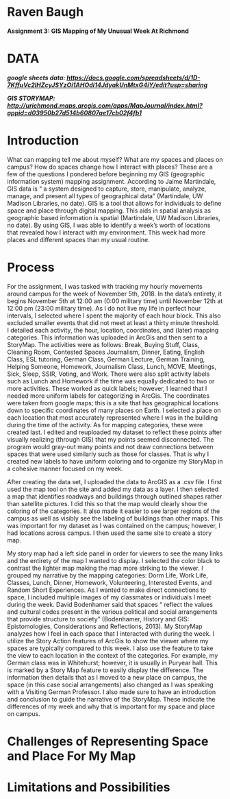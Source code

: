 # **Raven Baugh**

**Assignment 3: GIS Mapping of My Unusual Week At Richmond**

# DATA
***google sheets data: https://docs.google.com/spreadsheets/d/1D-7KffuVc2lHZcyJSYzOi1AHOdi14JdyakUnMtxG4iY/edit?usp=sharing***

***GIS STORYMAP: http://urichmond.maps.arcgis.com/apps/MapJournal/index.html?appid=d03950b27d514b60807ae17cb02f4fb1***

# Introduction

What can mapping tell me about myself? What are my spaces and places on campus? How do spaces change how I interact with places? These are a few of the questions I pondered before beginning my GIS (geographic information system) mapping assignment. According to Jaime Martindale, GIS data is “ a system designed to capture, store, manipulate, analyze, manage, and present all types of geographical data” (Martindale, UW Madison Libraries, no date). GIS is a tool that allows for individuals to define space and place through digital mapping. This aids in spatial analysis as geographic based information is spatial (Martindale, UW Madison Libraries, no date). By using GIS, I was able to identify a week’s worth of locations that revealed how I interact with my environment. This week had more places and different spaces than my usual routine. 

# Process 

For the assignment, I was tasked with tracking my hourly movements around campus for the week of November 5th, 2018. In the data’s entirety, it begins November 5th at 12:00 am (0:00 military time) until November 12th at 12:00 pm (23:00 military time). As I do not live my life in perfect hour intervals, I selected where I spent the majority of each hour block. This also excluded smaller events that did not meet at least a thirty minute threshold. I detailed each activity, the hour, location, coordinates, and (later) mapping categories. This information was uploaded in ArcGis and then sent to a StoryMap. 
The activities were as follows: Break, Buying Stuff, Class, Cleaning Room, Contested Spaces Journalism, Dinner, Eating, English Class, ESL tutoring, German Class, German Lecture, German Training, Helping Someone, Homework, Journalism Class, Lunch, MOVE, Meetings, Sick, Sleep, SSIR, Voting, and Work. There were also split activity labels such as Lunch and Homework if the time was equally dedicated to two or more activities. These worked as quick labels; however, I learned that I needed more uniform labels for categorizing in ArcGis. The coordinates were taken from google maps; this is a site that has geographical locations down to specific coordinates of many places on Earth. I selected a place on each location that most accurately represented where I was in the building during the time of the activity. As for mapping categories, these were created last. I edited and reuploaded my dataset to reflect these points after visually realizing (through GIS) that my points seemed disconnected. The program would gray-out many points and not draw connections between spaces that were used similarly such as those for classes. That is why I created new labels to have uniform coloring and to organize my StoryMap in a cohesive manner focused on my week. 

After creating the data set, I uploaded the data to ArcGIS as a .csv file. I first used the map tool on the site and added my data as a layer. I then selected a map that identifies roadways and buildings through outlined shapes rather than satellite pictures. I did this so that the map would clearly show the coloring of the categories. It also made it easier to see larger regions of the campus as well as visibly see the labeling of buildings than other maps. This was important for my dataset as I was contained on the campus; however, I had locations across campus. I then used the same site to create a story map. 

My story map had a left side panel in order for viewers to see the many links and the entirety of the map I wanted to display. I selected the color black to contrast the lighter map making the map more striking to the viewer. I grouped my narrative by the mapping categories: Dorm Life, Work Life, Classes, Lunch, Dinner, Homework, Volunteering, Interested Events, and Random Short Experiences. As I wanted to make direct connections to space, I included multiple images of my classmates or individuals I meet during the week. David Bodenhamer said that spaces “ reflect the values and cultural codes present in the various political and social arrangements that provide structure to society” (Bodenhamer, History and GIS: Epistomologies, Considerations and Reflections, 2013). My StoryMap analyzes how I feel in each space that I interacted with during the week. I utilize the Story Action features of ArcGis to show the viewer where my spaces are typically compared to this week. I also use the feature to take the view to each location in the context of the categories. For example, my German class was in Whitehurst; however, it is usually in Puryear hall. This is marked by a Story Map feature to easily display the difference. The information then details that as I moved to a new place on campus, the space (in this case social arrangements) also changed as I was speaking with a Visiting German Professor. I also made sure to have an introduction and conclusion to guide the narrative of the StoryMap. These indicate the differences of my week and why that is important for my space and place on campus.

# Challenges of Representing Space and Place For My Map 


# Limitations and Possibilities 
